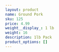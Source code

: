```yaml
---
layout: product
name: Ground Pork
sku: 125
price: 4.99
weight__display_: 1 lb
weight: 16
description: 1﻿lb Pack
product_options: []
---
```


